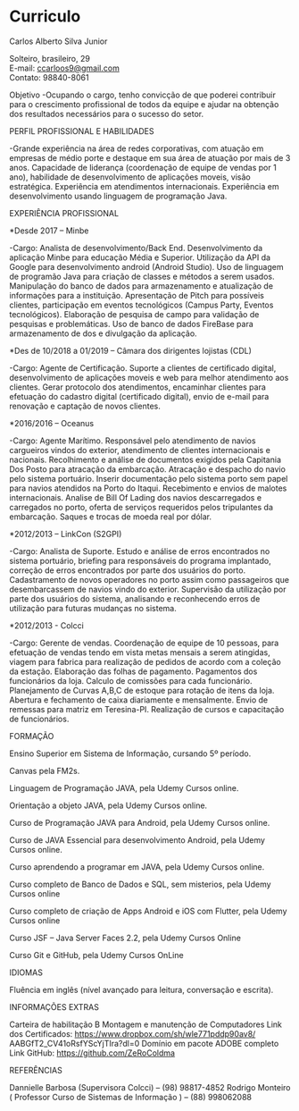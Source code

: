 # Curriculo

Carlos Alberto Silva Junior


Solteiro, brasileiro, 29		
E-mail: ccarloos9@gmail.com		
Contato: 98840-8061
  
  Objetivo
  -Ocupando o cargo, tenho convicção de que poderei contribuir para o crescimento profissional de todos da equipe e ajudar na obtenção dos resultados necessários para o sucesso do setor.
  
  PERFIL PROFISSIONAL E HABILIDADES
  
   -Grande experiência na área de redes corporativas, com atuação em empresas de médio porte e destaque em sua área de atuação por mais de 3 anos. Capacidade de liderança (coordenação de equipe de vendas por 1 ano), habilidade de desenvolvimento de aplicações moveis, visão estratégica. Experiência em atendimentos internacionais. Experiência em desenvolvimento usando linguagem de programação Java.

  EXPERIÊNCIA PROFISSIONAL

  *Desde 2017 – Minbe
  
   -Cargo: Analista de desenvolvimento/Back End. Desenvolvimento da aplicação Minbe para educação Média e Superior. Utilização da API da Google para desenvolvimento android (Android Studio). Uso de linguagem de programão Java para criação de classes e métodos a serem usados. Manipulação do banco de dados para armazenamento e atualização de informações para a instituição. Apresentação de Pitch para possíveis clientes, participação em eventos tecnológicos (Campus Party, Eventos tecnológicos). Elaboração de pesquisa de campo para validação de pesquisas e problemáticas. Uso de banco de dados FireBase para armazenamento de dos e divulgação da aplicação. 
        
  *Des de 10/2018 a 01/2019 – Câmara dos dirigentes lojistas (CDL)
  
   -Cargo: Agente de Certificação. Suporte a clientes de certificado digital, desenvolvimento de aplicações moveis e web para melhor atendimento aos clientes. Gerar protocolo dos atendimentos, encaminhar clientes para efetuação do cadastro digital (certificado digital), envio de e-mail para renovação e captação de novos clientes.

  *2016/2016 – Oceanus
  
   -Cargo: Agente Marítimo. Responsável pelo atendimento de navios cargueiros vindos do exterior, atendimento de clientes internacionais e nacionais. Recolhimento e análise de documentos exigidos pela Capitania Dos Posto para atracação da embarcação. Atracação e despacho do navio pelo sistema portuário. Inserir documentação pelo sistema porto sem papel para navios atendidos na Porto do Itaqui. Recebimento e envios de malotes internacionais. Analise de Bill Of Lading dos navios descarregados e carregados no porto, oferta de serviços requeridos pelos tripulantes da embarcação. Saques e trocas de moeda real por dólar. 
    
  *2012/2013 – LinkCon (S2GPI) 
  
   -Cargo: Analista de Suporte. Estudo e análise de erros encontrados no sistema portuário, briefing para responsáveis do programa implantado, correção de erros encontrados por parte dos usuários do porto. Cadastramento de novos operadores no porto assim como passageiros que desembarcassem de navios vindo do exterior. Supervisão da utilização por parte dos usuários do sistema, analisando e reconhecendo erros de utilização para futuras mudanças no sistema.
    
  *2012/2013 - Colcci 
  
   -Cargo: Gerente de vendas. Coordenação de equipe de 10 pessoas, para efetuação de vendas tendo em vista metas mensais a serem atingidas, viagem para fabrica para realização de pedidos de acordo com a coleção da estação. Elaboração das folhas de pagamento. Pagamentos dos funcionários da loja. Calculo de comissões para cada funcionário. Planejamento de Curvas A,B,C de estoque para rotação de itens da loja. Abertura e fechamento de caixa diariamente e mensalmente. Envio de remessas para matriz em Teresina-PI. Realização de cursos e capacitação de funcionários.


 FORMAÇÃO
 
   Ensino Superior em Sistema de Informação, cursando 5º período.
   
   Canvas pela FM2s.
   
   Linguagem de Programação JAVA, pela Udemy Cursos online.
   
   Orientação a objeto JAVA, pela Udemy Cursos online.
   
   Curso de Programação JAVA para Android, pela Udemy Cursos online.
   
   Curso de JAVA Essencial para desenvolvimento Android, pela Udemy Cursos online.
   
   Curso aprendendo a programar em JAVA, pela Udemy Cursos online.
   
   Curso completo de Banco de Dados e SQL, sem misterios, pela Udemy Cursos online
   
   Curso completo de criação de Apps Android e iOS com Flutter, pela Udemy Cursos online
   
   Curso JSF – Java Server Faces 2.2, pela Udemy Cursos Online
   
   Curso Git e GitHub, pela Udemy Cursos OnLine
    
  IDIOMAS
  
  Fluência em inglês (nível avançado para leitura, conversação e escrita). 
    
  INFORMAÇÕES EXTRAS
  
  Carteira de habilitação B
  Montagem e manutenção de Computadores
  Link dos Certificados: https://www.dropbox.com/sh/wle771pddp90av8/ AABGfT2_CV41oRsfYScYjTIra?dl=0
  Domínio em pacote ADOBE completo
  Link GitHub: https://github.com/ZeRoColdma	

  REFERÊNCIAS
  
  Dannielle Barbosa (Supervisora Colcci) – (98) 98817-4852 
  Rodrigo Monteiro ( Professor Curso de Sistemas de Informação ) – (88) 998062088
